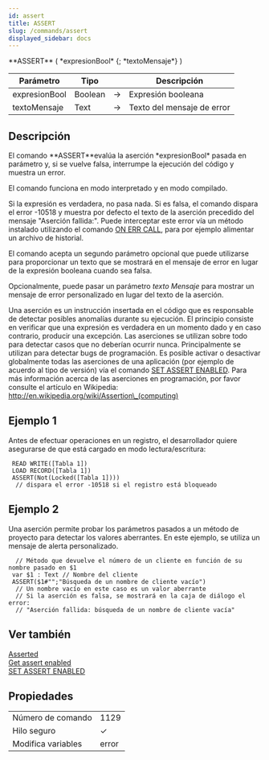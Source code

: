 ```yaml
---
id: assert
title: ASSERT
slug: /commands/assert
displayed_sidebar: docs
---
```


<!--REF #_command_.ASSERT.Syntax-->**ASSERT** ( *expresionBool* {; *textoMensaje*} )<!-- END REF-->
<!--REF #_command_.ASSERT.Params-->
| Parámetro | Tipo |  | Descripción |
| --- | --- | --- | --- |
| expresionBool | Boolean | &#8594;  | Expresión booleana |
| textoMensaje | Text | &#8594;  | Texto del mensaje de error |

<!-- END REF-->

## Descripción 

<!--REF #_command_.ASSERT.Summary-->El comando **ASSERT**evalúa la aserción *expresionBool* pasada en parámetro y, si se vuelve falsa, interrumpe la ejecución del código y muestra un error.<!-- END REF-->

El comando funciona en modo interpretado y en modo compilado.

Si la expresión es verdadera, no pasa nada. Si es falsa, el comando dispara el error -10518 y muestra por defecto el texto de la aserción precedido del mensaje "Aserción fallida:". Puede interceptar este error vía un método instalado utilizando el comando [ON ERR CALL](on-err-call.md), para por ejemplo alimentar un archivo de historial. 

El comando acepta un segundo parámetro opcional que puede utilizarse para proporcionar un texto que se mostrará en el mensaje de error en lugar de la expresión booleana cuando sea falsa.

Opcionalmente, puede pasar un parámetro *texto* *Mensaje* para mostrar un mensaje de error personalizado en lugar del texto de la aserción.

Una aserción es un instrucción insertada en el código que es responsable de detectar posibles anomalías durante su ejecución. El principio consiste en verificar que una expresión es verdadera en un momento dado y en caso contrario, producir una excepción. Las aserciones se utilizan sobre todo para detectar casos que no deberían ocurrir nunca. Principalmente se utilizan para detectar bugs de programación. Es posible activar o desactivar globalmente todas las aserciones de una aplicación (por ejemplo de acuerdo al tipo de versión) vía el comando [SET ASSERT ENABLED](set-assert-enabled.md). Para más información acerca de las aserciones en programación, por favor consulte el artículo en Wikipedia: http://en.wikipedia.org/wiki/Assertion\_(computing)

## Ejemplo 1 

Antes de efectuar operaciones en un registro, el desarrollador quiere asegurarse de que está cargado en modo lectura/escritura:

```4d
 READ WRITE([Tabla 1])
 LOAD RECORD([Tabla 1])
 ASSERT(Not(Locked([Tabla 1])))
  // dispara el error -10518 si el registro está bloqueado
```

## Ejemplo 2 

Una aserción permite probar los parámetros pasados a un método de proyecto para detectar los valores aberrantes. En este ejemplo, se utiliza un mensaje de alerta personalizado.

```4d
  // Método que devuelve el número de un cliente en función de su nombre pasado en $1
 var $1 : Text // Nombre del cliente
 ASSERT($1#"";"Búsqueda de un nombre de cliente vacío")
  // Un nombre vacío en este caso es un valor aberrante
  // Si la aserción es falsa, se mostrará en la caja de diálogo el error:
  // "Aserción fallida: búsqueda de un nombre de cliente vacía"
```

## Ver también 

[Asserted](asserted.md)  
[Get assert enabled](get-assert-enabled.md)  
[SET ASSERT ENABLED](set-assert-enabled.md)  

## Propiedades

|  |  |
| --- | --- |
| Número de comando | 1129 |
| Hilo seguro | &check; |
| Modifica variables | error |


